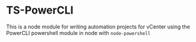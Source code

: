 # TS-PowerCLI

This is a node module for writing automation projects for vCenter using the PowerCLI powershell module in node with `node-powershell`
